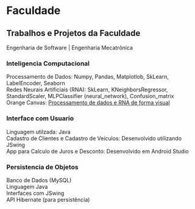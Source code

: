 
# Faculdade
## Trabalhos e Projetos da Faculdade
Engenharia de Software | Engenharia Mecatrônica

### Inteligencia Computacional
Processamento de Dados: Numpy, Pandas, Matplotlob, SkLearn, LabelEncoder, Seaborn<br>
Redes Neurais Artificiais (RNA): SkLearn, KNeighborsRegressor, StandardScaler, MLPClassifier (neural_network), Confusion_matrix<br>
Orange Canvas: <a href="https://orangedatamining.com/">Processamento de dados e RNA de forma visual</a>
### Interface com Usuario
Linguagem utilzada: Java<br>
Cadastro de Clientes e Cadastro de Veículos: Desenvolvido utilizando JSwing<br>
App para Calculo de Juros e Desconto: Desenvolvido em Android Studio
### Persistencia de Objetos
Banco de Dados (MySQL)<br>
Linguagem Java<br>
Interfaces com JSwing<br>
API Hibernate (para persistência)
